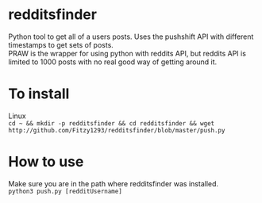 # redditsfinder
Python tool to get all of a users posts. Uses the pushshift API with different timestamps to get sets of posts. \
PRAW is the wrapper for using python with reddits API, but reddits API is limited to 1000 posts with no real good way of getting around it.

# To install 
 Linux \
 `cd ~ && mkdir -p redditsfinder && cd redditsfinder && wget http://github.com/Fitzy1293/redditsfinder/blob/master/push.py`

# How to use
 Make sure you are in the path where redditsfinder was installed. \
 `python3 push.py [redditUsername]`
